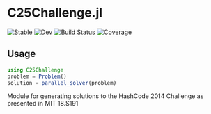 # C25Challenge.jl

[![Stable](https://img.shields.io/badge/docs-stable-blue.svg)](https://willseiple.github.io/C25Challenge.jl/stable/)
[![Dev](https://img.shields.io/badge/docs-dev-blue.svg)](https://willseiple.github.io/C25Challenge.jl/dev/)
[![Build Status](https://github.com/willseiple/C25Challenge.jl/actions/workflows/CI.yml/badge.svg?branch=main)](https://github.com/willseiple/C25Challenge.jl/actions/workflows/CI.yml?query=branch%3Amain)
[![Coverage](https://codecov.io/gh/willseiple/C25Challenge.jl/branch/main/graph/badge.svg)](https://codecov.io/gh/willseiple/C25Challenge.jl)



## Usage

```julia
using C25Challenge
problem = Problem()
solution = parallel_solver(problem)
```



Module for generating solutions to the HashCode 2014 Challenge as presented in MIT 18.S191
